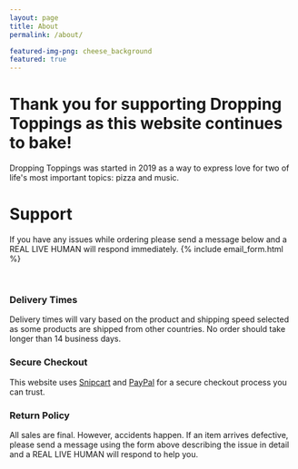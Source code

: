 ```yaml
---
layout: page
title: About
permalink: /about/

featured-img-png: cheese_background
featured: true
---
```


# Thank you for supporting Dropping Toppings as this website continues to bake!
Dropping Toppings was started in 2019 as a way to express love for two of life's most important topics: pizza and music.

# Support
If you have any issues while ordering please send a message below and a REAL LIVE HUMAN will respond immediately.
{% include email_form.html %}

<br>

### Delivery Times
Delivery times will vary based on the product and shipping speed selected as some products are shipped from other countries. No order should take longer than 14 business days.

### Secure Checkout
This website uses [Snipcart](https://snipcart.com/) and [PayPal](https://www.paypal.com) for a secure checkout process you can trust.

### Return Policy
All sales are final. However, accidents happen. If an item arrives defective, please send a message using the form above describing the issue in detail and a REAL LIVE HUMAN will respond to help you.

